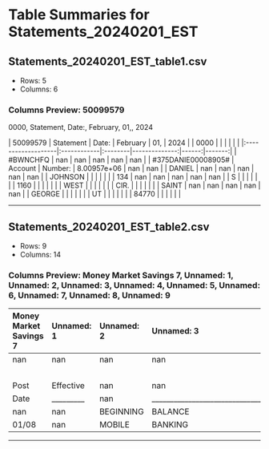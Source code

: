 # Table Summaries for Statements_20240201_EST

## Statements_20240201_EST_table1.csv
- Rows: 5
- Columns: 6
### Columns Preview: 50099579
0000, Statement, Date:, February, 01,, 2024

| 50099579           | Statement   | Date:   |      February |   01, |   2024 |
| 0000               |             |         |               |       |        |
|:-------------------|:------------|:--------|--------------:|------:|-------:|
| #BWNCHFQ           | nan         | nan     | nan           |   nan |    nan |
| #375DANIE00008905# | Account     | Number: |   8.00957e+06 |   nan |    nan |
| DANIEL             | nan         | nan     | nan           |   nan |    nan |
| JOHNSON            |             |         |               |       |        |
| 134                | nan         | nan     | nan           |   nan |    nan |
| S                  |             |         |               |       |        |
| 1160               |             |         |               |       |        |
| WEST               |             |         |               |       |        |
| CIR.               |             |         |               |       |        |
| SAINT              | nan         | nan     | nan           |   nan |    nan |
| GEORGE             |             |         |               |       |        |
| UT                 |             |         |               |       |        |
| 84770              |             |         |               |       |        |

---
## Statements_20240201_EST_table2.csv
- Rows: 9
- Columns: 14
### Columns Preview: Money Market Savings 7, Unnamed: 1, Unnamed: 2, Unnamed: 3, Unnamed: 4, Unnamed: 5, Unnamed: 6, Unnamed: 7, Unnamed: 8, Unnamed: 9

| Money Market Savings 7   | Unnamed: 1   | Unnamed: 2   | Unnamed: 3                                                 | Unnamed: 4   | Unnamed: 5   | Unnamed: 6   | Unnamed: 7   | Unnamed: 8   | Unnamed: 9   | Unnamed: 10   |   Unnamed: 11 | Unnamed: 12   | Unnamed: 13   |
|:-------------------------|:-------------|:-------------|:-----------------------------------------------------------|:-------------|:-------------|:-------------|:-------------|:-------------|:-------------|:--------------|--------------:|:--------------|:--------------|
| nan                      | nan          | nan          | nan                                                        | nan          | nan          | nan          | Statement    | Period:      | January      | 01,           |          2024 | -             | 01,           |
|                          |              |              |                                                            |              |              |              |              |              |              |               |               | February      | 2024          |
| Post                     | Effective    | nan          | nan                                                        | nan          | nan          | nan          | nan          | nan          | nan          | nan           |           nan | Transaction   | Account       |
| Date                     | _________    | nan          | __________________________________________________________ | nan          | nan          | nan          | nan          | nan          | nan          | nan           |           nan | __________    | ___________   |
| nan                      | nan          | BEGINNING    | BALANCE                                                    | nan          | nan          | nan          | nan          | nan          | nan          | nan           |           nan | nan           | 461,347.27    |
| 01/08                    | nan          | MOBILE       | BANKING                                                    | FUNDS        | TRANSFER     | TO           | CHECKING     | nan          | nan          | nan           |           nan | 61,000.00-    | 400,347.27    |

---